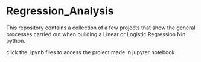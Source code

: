 # Regression_Analysis
This repository contains a collection of a few projects that show the general processes carried out when building a Linear or Logistic Regression Nin python.

click the .ipynb files to access the project made in jupyter notebook
